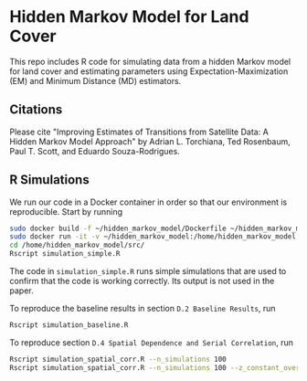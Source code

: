 # Hidden Markov Model for Land Cover

This repo includes R code for simulating data from a hidden Markov model for land cover
and estimating parameters using Expectation-Maximization (EM) and Minimum Distance (MD) estimators.

## Citations

Please cite "Improving Estimates of Transitions from Satellite Data: A Hidden Markov Model Approach"
by Adrian L. Torchiana, Ted Rosenbaum, Paul T. Scott, and Eduardo Souza-Rodrigues.

## R Simulations

We run our code in a Docker container in order so that our environment is reproducible. Start by running
```bash
sudo docker build -f ~/hidden_markov_model/Dockerfile ~/hidden_markov_model --tag=hidden_markov_model
sudo docker run -it -v ~/hidden_markov_model:/home/hidden_markov_model hidden_markov_model bash
cd /home/hidden_markov_model/src/
Rscript simulation_simple.R
```

The code in `simulation_simple.R` runs simple simulations that are used to confirm
that the code is working correctly. Its output is not used in the paper.

To reproduce the baseline results in section `D.2 Baseline Results`, run
```bash
Rscript simulation_baseline.R
```

To reproduce section `D.4 Spatial Dependence and Serial Correlation`, run
```bash
Rscript simulation_spatial_corr.R --n_simulations 100
Rscript simulation_spatial_corr.R --n_simulations 100 --z_constant_over_time
```
